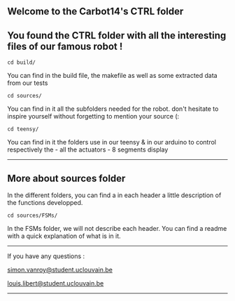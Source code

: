 Welcome to the Carbot14's CTRL folder
----------------------------
You found the CTRL folder with all the interesting files of our famous robot !
-----------------------------

	cd build/
You can find in the build file, the makefile as well as some extracted data from our tests


	cd sources/

You can find in it all the subfolders needed for the robot. don't hesitate to inspire yourself without forgetting to mention your source (:

	cd teensy/
You can find in it the folders use in our teensy & in our arduino to control respectively the 
	- all the actuators	- 8 segments display 

-----------------------------
More about sources folder
-----------------------------
In the different folders, you can find a in each header a little description of the functions developped.

	cd sources/FSMs/
	
In the FSMs folder, we will not describe each header. You can find a readme with a quick explanation of what is in it.

-----------------------------
If you have any questions :

simon.vanroy@student.uclouvain.be

louis.libert@student.uclouvain.be

-----------------------------

